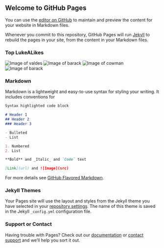 ## Welcome to GitHub Pages

You can use the [editor on GitHub](https://github.com/joner125/doppelganger/edit/master/index.md) to maintain and preview the content for your website in Markdown files.

Whenever you commit to this repository, GitHub Pages will run [Jekyll](https://jekyllrb.com/) to rebuild the pages in your site, from the content in your Markdown files.

### Top LukeALikes

![Image of valdes](https://joner125.github.io/LukeALike/images/_80147706_valdes_united.jpg)
![Image of barack](https://joner125.github.io/LukeALike/images/overview-Barack-Obama.jpg)
![Image of cowman](https://joner125.github.io/LukeALike/images/mantoungecow.jpg)
![Image of barack](https://joner125.github.io/LukeALike/images/Steve-O_by_Gage_Skidmore.jpg)

### Markdown

Markdown is a lightweight and easy-to-use syntax for styling your writing. It includes conventions for

```markdown
Syntax highlighted code block

# Header 1
## Header 2
### Header 3

- Bulleted
- List

1. Numbered
2. List

**Bold** and _Italic_ and `Code` text

[Link](url) and ![Image](src)
```

For more details see [GitHub Flavored Markdown](https://guides.github.com/features/mastering-markdown/).

### Jekyll Themes

Your Pages site will use the layout and styles from the Jekyll theme you have selected in your [repository settings](https://github.com/joner125/doppelganger/settings). The name of this theme is saved in the Jekyll `_config.yml` configuration file.

### Support or Contact

Having trouble with Pages? Check out our [documentation](https://help.github.com/categories/github-pages-basics/) or [contact support](https://github.com/contact) and we’ll help you sort it out.
